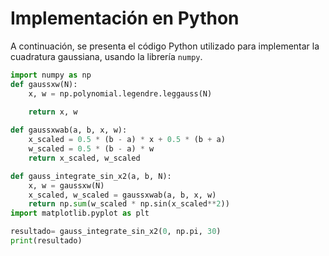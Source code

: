 # Implementación en Python

A continuación, se presenta el código Python utilizado para implementar la cuadratura gaussiana, usando la librería `numpy`.

```python
import numpy as np
def gaussxw(N):
    x, w = np.polynomial.legendre.leggauss(N)
    
    return x, w

def gaussxwab(a, b, x, w):
    x_scaled = 0.5 * (b - a) * x + 0.5 * (b + a)
    w_scaled = 0.5 * (b - a) * w
    return x_scaled, w_scaled

def gauss_integrate_sin_x2(a, b, N):
    x, w = gaussxw(N)
    x_scaled, w_scaled = gaussxwab(a, b, x, w)
    return np.sum(w_scaled * np.sin(x_scaled**2))
import matplotlib.pyplot as plt

resultado= gauss_integrate_sin_x2(0, np.pi, 30)
print(resultado)


